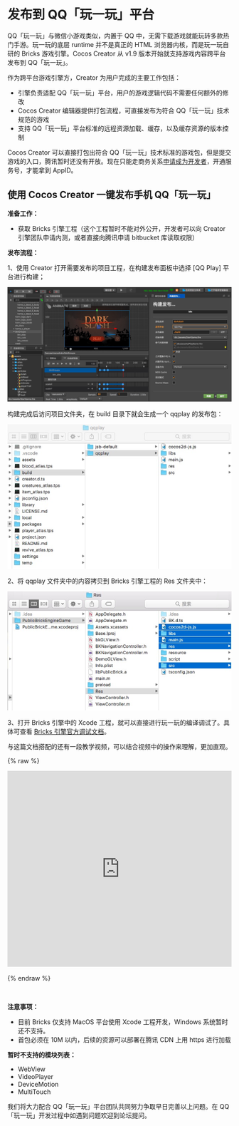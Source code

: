 # 发布到 QQ「玩一玩」平台

QQ「玩一玩」与微信小游戏类似，内置于 QQ 中，无需下载游戏就能玩转多款热门手游。玩一玩的底层 runtime 并不是真正的 HTML 浏览器内核，而是玩一玩自研的 Bricks 游戏引擎。Cocos Creator 从 v1.9 版本开始就支持游戏内容跨平台发布到 QQ「玩一玩」。
 
 作为跨平台游戏引擎方，Creator 为用户完成的主要工作包括：

- 引擎负责适配 QQ「玩一玩」平台，用户的游戏逻辑代码不需要任何额外的修改
- Cocos Creator 编辑器提供打包流程，可直接发布为符合 QQ「玩一玩」技术规范的游戏
- 支持 QQ「玩一玩」平台标准的远程资源加载、缓存，以及缓存资源的版本控制

Cocos Creator 可以直接打包出符合 QQ「玩一玩」技术标准的游戏包，但是提交游戏的入口，腾讯暂时还没有开放。现在只能走商务关系[申请成为开发者](http://hudong.qq.com/)，开通服务号，才能拿到 AppID。

## 使用 Cocos Creator 一键发布手机 QQ「玩一玩」

**准备工作：**

- 获取 Bricks 引擎工程（这个工程暂时不能对外公开，开发者可以向 Creator 引擎团队申请内测，或者直接向腾讯申请 bitbucket 库读取权限）

**发布流程：**

1、使用 Creator 打开需要发布的项目工程，在构建发布面板中选择 [QQ Play] 平台进行构建；

![](./publish-qqplay/build.jpeg)

构建完成后访问项目文件夹，在 build 目录下就会生成一个 qqplay 的发布包：

![](./publish-qqplay/package.jpeg)

2、将 qqplay 文件夹中的内容拷贝到 Bricks 引擎工程的 Res 文件夹中：

![](./publish-qqplay/paste.jpeg)

3、打开 Bricks 引擎中的 Xcode 工程，就可以直接进行玩一玩的编译调试了。具体可查看 [Bricks 引擎官方调试文档](http://hudong.qq.com/docs/engine/introduce/safari_debug.html)。

与这篇文档搭配的还有一段教学视频，可以结合视频中的操作来理解，更加直观。

{% raw %}

<iframe frameborder="0" width="100%" height="440" src="https://v.qq.com/iframe/player.html?vid=m055288q7cl&tiny=0&auto=0" allowfullscreen></iframe>

{% endraw %}

<br>

**注意事项：**

- 目前 Bricks 仅支持 MacOS 平台使用 Xcode 工程开发，Windows 系统暂时还不支持。
- 首包必须在 10M 以内，后续的资源可以部署在腾讯 CDN 上用 https 进行加载

**暂时不支持的模块列表：**

- WebView
- VideoPlayer
- DeviceMotion
- MultiTouch

我们将大力配合 QQ「玩一玩」平台团队共同努力争取早日完善以上问题。在 QQ「玩一玩」开发过程中如遇到问题欢迎到论坛提问。

